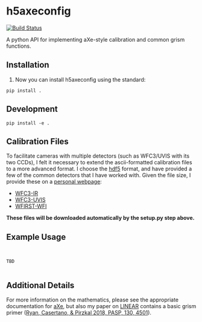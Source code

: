 # h5axeconfig

[![Build Status](https://travis-ci.org/Russell-Ryan/h5axeconfig.svg?branch=master)](https://travis-ci.org/Russell-Ryan/h5axeconfig)

A python API for implementing aXe-style calibration and common grism functions.

## Installation

1. Now you can install h5axeconfig using the standard:
```
pip install .
```
## Development

```
pip install -e .
```

## Calibration Files

To facilitate cameras with multiple detectors (such as WFC3/UVIS with its two CCDs), I felt it necessary to extend the ascii-formatted calibration files to a more advanced format.  I choose the [hdf5](https://www.hdfgroup.org/solutions/hdf5/) format, and have provided a few of the common detectors that I have worked with.  Given the file size, I provide these on a [personal webpage](http://www.stsci.edu/~rryan/pyLINEAR/calibrations/):

* [WFC3-IR](http://www.stsci.edu/~rryan/pyLINEAR/calibrations/WFC3-IR/)
* [WFC3-UVIS](http://www.stsci.edu/~rryan/pyLINEAR/calibrations/WFC3-UVIS/)
* [WFIRST-WFI](http://www.stsci.edu/~rryan/pyLINEAR/calibrations/WFIRST-WFI/)



**These files will be downloaded automatically by the setup.py step above.**

## Example Usage

```


TBD


```
## Additional Details

For more information on the mathematics, please see the appropriate documentation for [aXe](http://axe-info.stsci.edu/extract_calibrate), but also my paper on [LINEAR](https://github.com/Russell-Ryan/pyLINEAR) contains a basic grism primer ([Ryan, Casertano, & Pirzkal 2018, PASP, 130, 4501](https://ui.adsabs.harvard.edu/abs/2018PASP..130c4501R/abstract)).













